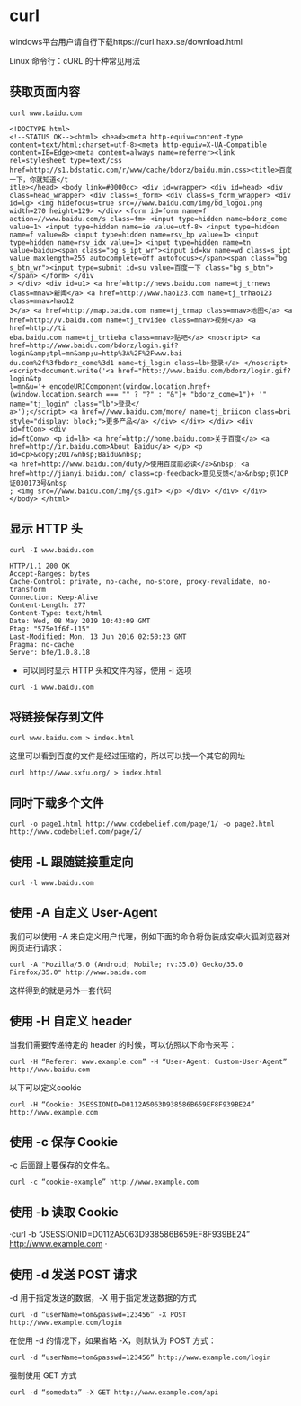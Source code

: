 # curl

windows平台用户请自行下载https://curl.haxx.se/download.html

Linux 命令行：cURL 的十种常见用法 

## 获取页面内容

`curl www.baidu.com`

```
<!DOCTYPE html>
<!--STATUS OK--><html> <head><meta http-equiv=content-type content=text/html;charset=utf-8><meta http-equiv=X-UA-Compatible content=IE=Edge><meta content=always name=referrer><link rel=stylesheet type=text/css href=http://s1.bdstatic.com/r/www/cache/bdorz/baidu.min.css><title>百度一下，你就知道</t
itle></head> <body link=#0000cc> <div id=wrapper> <div id=head> <div class=head_wrapper> <div class=s_form> <div class=s_form_wrapper> <div id=lg> <img hidefocus=true src=//www.baidu.com/img/bd_logo1.png width=270 height=129> </div> <form id=form name=f action=//www.baidu.com/s class=fm> <input type=hidden name=bdorz_come value=1> <input type=hidden name=ie value=utf-8> <input type=hidden name=f value=8> <input type=hidden name=rsv_bp value=1> <input type=hidden name=rsv_idx value=1> <input type=hidden name=tn value=baidu><span class="bg s_ipt_wr"><input id=kw name=wd class=s_ipt value maxlength=255 autocomplete=off autofocus></span><span class="bg s_btn_wr"><input type=submit id=su value=百度一下 class="bg s_btn"></span> </form> </div
> </div> <div id=u1> <a href=http://news.baidu.com name=tj_trnews class=mnav>新闻</a> <a href=http://www.hao123.com name=tj_trhao123 class=mnav>hao12
3</a> <a href=http://map.baidu.com name=tj_trmap class=mnav>地图</a> <a href=http://v.baidu.com name=tj_trvideo class=mnav>视频</a> <a href=http://ti
eba.baidu.com name=tj_trtieba class=mnav>贴吧</a> <noscript> <a href=http://www.baidu.com/bdorz/login.gif?login&amp;tpl=mn&amp;u=http%3A%2F%2Fwww.bai
du.com%2f%3fbdorz_come%3d1 name=tj_login class=lb>登录</a> </noscript> <script>document.write('<a href="http://www.baidu.com/bdorz/login.gif?login&tp
l=mn&u='+ encodeURIComponent(window.location.href+ (window.location.search === "" ? "?" : "&")+ "bdorz_come=1")+ '" name="tj_login" class="lb">登录</
a>');</script> <a href=//www.baidu.com/more/ name=tj_briicon class=bri style="display: block;">更多产品</a> </div> </div> </div> <div id=ftCon> <div
id=ftConw> <p id=lh> <a href=http://home.baidu.com>关于百度</a> <a href=http://ir.baidu.com>About Baidu</a> </p> <p id=cp>&copy;2017&nbsp;Baidu&nbsp;
<a href=http://www.baidu.com/duty/>使用百度前必读</a>&nbsp; <a href=http://jianyi.baidu.com/ class=cp-feedback>意见反馈</a>&nbsp;京ICP证030173号&nbsp
; <img src=//www.baidu.com/img/gs.gif> </p> </div> </div> </div> </body> </html>
```

## 显示 HTTP 头

`curl -I www.baidu.com`

```
HTTP/1.1 200 OK
Accept-Ranges: bytes
Cache-Control: private, no-cache, no-store, proxy-revalidate, no-transform
Connection: Keep-Alive
Content-Length: 277
Content-Type: text/html
Date: Wed, 08 May 2019 10:43:09 GMT
Etag: "575e1f6f-115"
Last-Modified: Mon, 13 Jun 2016 02:50:23 GMT
Pragma: no-cache
Server: bfe/1.0.8.18
```

* 可以同时显示 HTTP 头和文件内容，使用 -i 选项

`curl -i www.baidu.com`

## 将链接保存到文件

`curl www.baidu.com > index.html`

这里可以看到百度的文件是经过压缩的，所以可以找一个其它的网址

`curl http://www.sxfu.org/ > index.html`

## 同时下载多个文件

`curl -o page1.html http://www.codebelief.com/page/1/ -o page2.html http://www.codebelief.com/page/2/`

## 使用 -L 跟随链接重定向

`curl -l www.baidu.com`

## 使用 -A 自定义 User-Agent

我们可以使用 -A 来自定义用户代理，例如下面的命令将伪装成安卓火狐浏览器对网页进行请求：

`curl -A "Mozilla/5.0 (Android; Mobile; rv:35.0) Gecko/35.0 Firefox/35.0" http://www.baidu.com `

这样得到的就是另外一套代码

## 使用 -H 自定义 header

当我们需要传递特定的 header 的时候，可以仿照以下命令来写： 

`curl -H “Referer: www.example.com” -H “User-Agent: Custom-User-Agent” http://www.baidu.com `

以下可以定义cookie

`curl -H “Cookie: JSESSIONID=D0112A5063D938586B659EF8F939BE24” http://www.example.com `

## 使用 -c 保存 Cookie

-c 后面跟上要保存的文件名。 

`curl -c “cookie-example” http://www.example.com`

## 使用 -b 读取 Cookie

·curl -b “JSESSIONID=D0112A5063D938586B659EF8F939BE24” http://www.example.com ·

## 使用 -d 发送 POST 请求

-d 用于指定发送的数据，-X 用于指定发送数据的方式

`curl -d “userName=tom&passwd=123456” -X POST http://www.example.com/login`

在使用 -d 的情况下，如果省略 -X，则默认为 POST 方式：

`curl -d “userName=tom&passwd=123456” http://www.example.com/login`

强制使用 GET 方式 

`curl -d “somedata” -X GET http://www.example.com/api`

